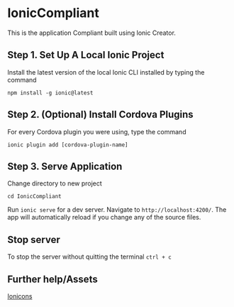 # IonicCompliant

This is the application Compliant built using Ionic Creator.

##  Step 1. Set Up A Local Ionic Project

Install the latest version of the local Ionic CLI installed by typing the command

`npm install -g ionic@latest`

## Step 2.  (Optional) Install Cordova Plugins

For every Cordova plugin you were using, type the command

`ionic plugin add [cordova-plugin-name]`

## Step 3. Serve Application

Change directory to new project

`cd IonicCompliant`

Run `ionic serve` for a dev server. Navigate to `http://localhost:4200/`. The app will automatically reload if you change any of the source files.

## Stop server

To stop the server without quitting the terminal `ctrl + c`

## Further help/Assets
[Ionicons](http://code.ionicframework.com/ionicons/2.0.1/css/ionicons.min.css)
